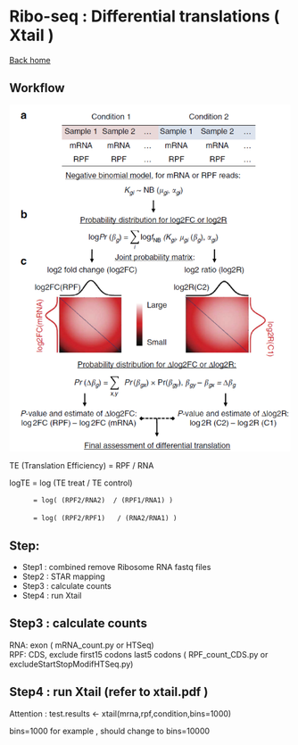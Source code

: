# Ribo-seq : Differential translations ( Xtail )
[Back home](../README.md)

## Workflow
![Workflow](../image/a2.te.png)

TE (Translation Efficiency) = RPF / RNA

logTE = log (TE treat / TE control) 

          = log( (RPF2/RNA2)  / (RPF1/RNA1) )               

          = log( (RPF2/RPF1)   / (RNA2/RNA1) )

## Step:

* Step1 :  combined remove Ribosome RNA fastq files
* Step2 :  STAR mapping
* Step3 :  calculate counts
* Step4 :  run Xtail

## Step3 :  calculate counts   
RNA:  exon  ( mRNA_count.py  or HTSeq)  
RPF:  CDS, exclude first15 codons last5 codons  ( RPF_count_CDS.py or excludeStartStopModifHTSeq.py)  

## Step4 :  run Xtail  (refer to xtail.pdf )   
Attention : test.results <- xtail(mrna,rpf,condition,bins=1000)  

bins=1000 for example , should change to bins=10000  







